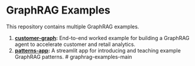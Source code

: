 # GraphRAG Examples
This repository contains multiple GraphRAG examples. 
1. __[customer-graph](customer-graph):__ End-to-end worked example for building a GraphRAG agent to accelerate customer and retail analytics.
2. __[patterns-app](patterns-app):__ A streamlit app for introducing and teaching example GraphRAG patterns.
#   g r a p h r a g - e x a m p l e s - m a i n  
 